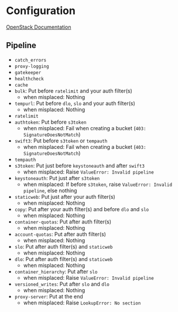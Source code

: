 # Configuration

[OpenStack Documentation](https://docs.openstack.org/newton/config-reference/object-storage/proxy-server.html)

## Pipeline

- `catch_errors`
- `proxy-logging`
- `gatekeeper`
- `healthcheck`
- `cache`
- `bulk`: Put before `ratelimit` and your auth filter(s)
    * when misplaced: Nothing
- `tempurl`: Put before `dlo`, `slo` and your auth filter(s)
    * when misplaced: Nothing
- `ratelimit`
- `authtoken`: Put before `s3token`
    * when misplaced: Fail when creating a bucket (`403: SignatureDoesNotMatch`)
- `swift3`: Put before `s3token` or `tempauth`
    * when misplaced: Fail when creating a bucket (`403: SignatureDoesNotMatch`)
- `tempauth`
- `s3token`: Put just before `keystoneauth` and after `swift3`
    * when misplaced: Raise `ValueError: Invalid pipeline`
- `keystoneauth`: Put just after `s3token`
    * when misplaced: If before `s3token`, raise `ValueError: Invalid pipeline`, else nothing    
- `staticweb`: Put just after your auth filter(s)
    * when misplaced: Nothing
- `copy`: Put after your auth filter(s) and before `dlo` and `slo`
    * when misplaced: Nothing
- `container-quotas`: Put after auth filter(s)
    * when misplaced: Nothing
- `account-quotas`: Put after auth filter(s)
    * when misplaced: Nothing
- `slo`: Put after auth filter(s) and `staticweb`
    * when misplaced: Nothing
- `dlo`: Put after auth filter(s) and `staticweb`
    * when misplaced: Nothing
- `container_hierarchy`: Put after `slo`
    * when misplaced: Raise `ValueError: Invalid pipeline`
- `versioned_writes`: Put after `slo` and `dlo`
    * when misplaced: Nothing
- `proxy-server`: Put at the end
    * when misplaced: Raise `LookupError: No section`
